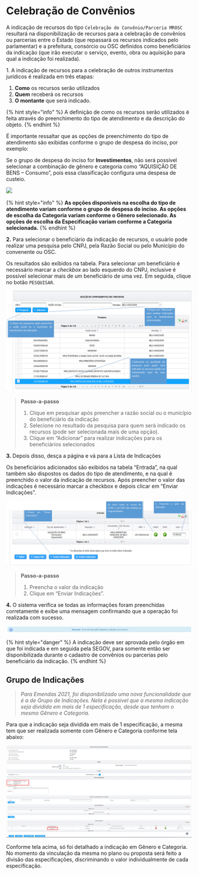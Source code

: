 # Celebração de Convênios

A indicação de recursos do tipo `Celebração de Convênio/Parceria MROSC` resultará na disponibilização de recursos para a celebração de convênios ou parcerias entre o Estado (que repassará os recursos indicados pelo parlamentar) e a prefeitura, consórcio ou OSC definidos como beneficiários da indicação (que irão executar o serviço, evento, obra ou aquisição para qual a indicação foi realizada).

1\. A indicação de recursos para a celebração de outros instrumentos jurídicos é realizada em três etapas:

1. **Como** os recursos serão utilizados
2. &#x20;**Quem** receberá os recursos
3. **O montante** que será indicado.

{% hint style="info" %}
A definição de como os recursos serão utilizados é feita através do preenchimento do tipo de atendimento e da descrição do objeto.
{% endhint %}

&#x20;É importante ressaltar que as opções de preenchimento do tipo de atendimento são exibidas conforme o grupo de despesa do inciso, por exemplo:

Se o grupo de despesa do inciso for **Investimentos**, não será possível selecionar a combinação de gênero e categoria como “AQUISIÇÃO DE BENS – Consumo”, pois essa classificação configura uma despesa de custeio.

![](../../.gitbook/assets/manual\_parlamentares\_indicacao\_inciso.jpg)

{% hint style="info" %}
**As opções disponíveis na escolha do tipo de atendimento variam conforme o grupo de despesa do inciso. As opções de escolha da Categoria variam conforme o Gênero selecionado. As opções de escolha da Especificação variam conforme a Categoria selecionada.**
{% endhint %}

**2.** Para selecionar o beneficiário da indicação de recursos, o usuário pode realizar uma pesquisa pelo CNPJ, pela Razão Social ou pelo Município do convenente ou OSC.

Os resultados são exibidos na tabela. Para selecionar um beneficiário é necessário marcar a _checkbox_ ao lado esquerdo do CNPJ, inclusive é possível selecionar mais de um beneficiário de uma vez. Em seguida, clique no botão `PESQUISAR`.

![](<../../.gitbook/assets/image (194) (1).png>)

> **Passo-a-passo**
>
> 1. Clique em pesquisar após preencher a razão social ou o município do beneficiário da indicação
> 2. Selecione no resultado da pesquisa para quem será indicado os recursos (pode ser selecionada mais de uma opção).
> 3. Clique em “Adicionar” para realizar indicações para os beneficiários selecionados

**3.** Depois disso, desça a página e vá para a Lista de Indicações

Os beneficiários adicionados são exibidos na tabela “Entrada”, na qual também são dispostos os dados do tipo de atendimento, e na qual é preenchido o valor da indicação de recursos. Após preencher o valor das indicações é necessário marcar a checkbox e depois clicar em “Enviar Indicações”.

![](<../../.gitbook/assets/image (231) (1).png>)

> **Passo-a-passo**
>
> 1. Preencha o valor da indicação
> 2. Clique em “Enviar Indicações”.

**4.** O sistema verifica se todas as informações foram preenchidas corretamente e exibe uma mensagem confirmando que a operação foi realizada com sucesso.

![](<../../.gitbook/assets/9 (2).png>)

{% hint style="danger" %}
A indicação deve ser aprovada pelo órgão em que foi indicada e em seguida pela SEGOV, para somente então ser disponibilizada durante o cadastro de convênios ou parcerias pelo beneficiário da indicação.
{% endhint %}

## Grupo de Indicações

> _Para Emendas 2021, foi disponibilizado uma nova funcionalidade que é a de Grupo de Indicações. Nela é possível que a mesma indicação seja dividida em mais de 1 especificação, desde que tenham o mesmo Gênero e Categoria._

Para que a indicação seja dividida em mais de 1 especificação, a mesma tem que ser realizada somente com Gênero e Categoria conforme tela abaixo:

![](<../../.gitbook/assets/image (440).png>)

Conforme tela acima, só foi detalhado a indicação em Gênero e Categoria. No momento da vinculação da mesma  no plano ou proposta será feito a divisão das especificações, discriminando o valor individualmente de cada especificação.
